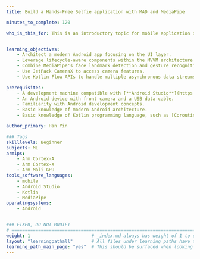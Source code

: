 ```yaml
---
title: Build a Hands-Free Selfie application with MAD and MediaPipe

minutes_to_complete: 120

who_is_this_for: This is an introductory topic for mobile application developers interested in learning how to build an Android selfie app with Modern MediaPipe Multimodal AI, Kotlin flows, and CameraX, following the Modern Android Development (MAD) architecture design.


learning_objectives: 
    - Architect a modern Android app focusing on the UI layer.
    - Leverage lifecycle-aware components within the MVVM architecture.
    - Combine MediaPipe's face landmark detection and gesture recognition for a multimodel selfie solution.
    - Use JetPack CameraX to access camera features.
    - Use Kotlin Flow APIs to handle multiple asynchronous data streams.

prerequisites:
    - A development machine compatible with [**Android Studio**](https://developer.android.com/studio).
    - An Android device with front camera and a USB data cable.
    - Familiarity with Android development concepts.
    - Basic knowledge of modern Android architecture.
    - Basic knowledge of Kotlin programming language, such as [Coroutines](https://kotlinlang.org/docs/coroutines-overview.html) and [Kotlin Flows](https://kotlinlang.org/docs/flow.html).

author_primary: Han Yin

### Tags
skilllevels: Beginner
subjects: ML
armips:
    - Arm Cortex-A
    - Arm Cortex-X
    - Arm Mali GPU
tools_software_languages:
    - mobile
    - Android Studio
    - Kotlin
    - MediaPipe
operatingsystems:
    - Android


### FIXED, DO NOT MODIFY
# ================================================================================
weight: 1                       # _index.md always has weight of 1 to order correctly
layout: "learningpathall"       # All files under learning paths have this same wrapper
learning_path_main_page: "yes"  # This should be surfaced when looking for related content. Only set for _index.md of learning path content.
---
```


